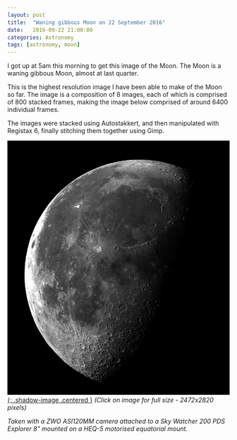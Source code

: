 ```yaml
---
layout: post
title:  "Waning gibbous Moon on 22 September 2016"
date:   2016-09-22 21:00:00
categories: Astronomy
tags: [astronomy, moon]
---
```


I got up at 5am this morning to get this image of the Moon. The Moon is a waning gibbous Moon, almost at last quarter.

This is the highest resolution image I have been able to make of the Moon so far. The image is a composition of 8 images, each of which is comprised of 800 stacked frames, making the image below comprised of around 6400 individual frames.

The images were stacked using Autostakkert, and then manipulated with Registax 6, finally stitching them together using Gimp.

[![Moon - 22 September 2016](/assets/images/blog/astronomy/Moon_220916_051541_final_small.png){: .shadow-image .centered }](/assets/images/blog/astronomy/Moon_220916_051541_final.png)
_(Click on image for full size - 2472x2820 pixels)_

_Taken with a ZWO ASI120MM camera attached to a Sky Watcher 200 PDS Explorer 8" mounted on a HEQ-5 motorised equatorial mount._

